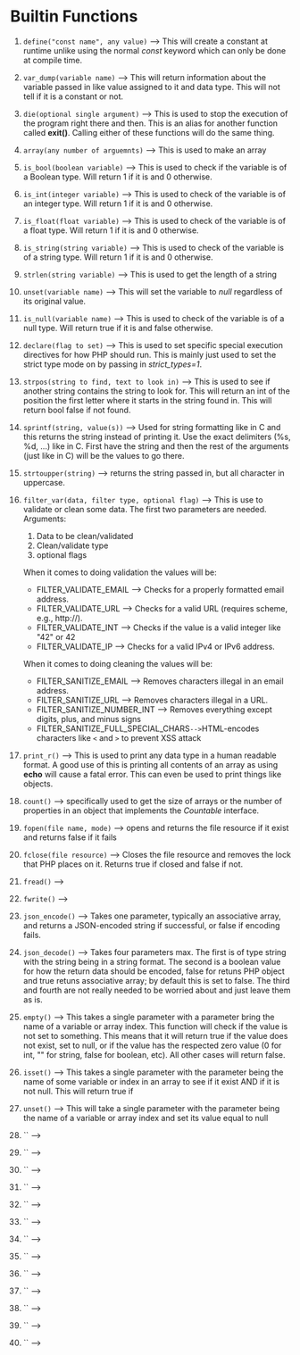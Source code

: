 # Builtin Functions

1. `define("const name", any value)` --> This will create a constant at runtime unlike using the normal *const* keyword which can only be done at compile time.

2. `var_dump(variable name)` --> This will return information about the variable passed in like value assigned to it and data type. This will not tell if it is a constant or not.

3. `die(optional single argument)` --> This is used to stop the execution of the program right there and then. This is an alias for another function called **exit()**. Calling either of these functions will do the same thing.

4. `array(any number of arguemnts)` --> This is used to make an array

5. `is_bool(boolean variable)` --> This is used to check if the variable is of a Boolean type. Will return 1 if it is and 0 otherwise.

6. `is_int(integer variable)` --> This is used to check of the variable is of an integer type. Will return 1 if it is and 0 otherwise.

7. `is_float(float variable)` --> This is used to check of the variable is of a float type. Will return 1 if it is and 0 otherwise.

8. `is_string(string variable)` --> This is used to check of the variable is of a string type. Will return 1 if it is and 0 otherwise.

9. `strlen(string variable)` --> This is used to get the length of a string

10. `unset(variable name)` --> This will set the variable to *null* regardless of its original value.

11. `is_null(variable name)` --> This is used to check of the variable is of a null type. Will return true if it is and false otherwise.

12. `declare(flag to set)` --> This is used to set specific special execution directives for how PHP should run. This is mainly just used to set the strict type mode on by passing in *strict_types=1*.

13. `strpos(string to find, text to look in)` --> This is used to see if another string contains the string to look for. This will return an int of the position the first letter where it starts in the string found in. This will return bool false if not found. 

14. `sprintf(string, value(s))` --> Used for string formatting like in C and this returns the string instead of printing it. Use the exact delimiters (%s, %d, ...) like in C. First have the string and then the rest of the arguments (just like in C) will be the values to go there.

15. `strtoupper(string)` --> returns the string passed in, but all character in uppercase.

16. `filter_var(data, filter type, optional flag)` --> This is use to validate or clean some data. The first two parameters are needed.  Arguments:

    1. Data to be clean/validated
    2. Clean/validate type
    3. optional flags

    When it comes to doing validation the values will be:

    - FILTER_VALIDATE_EMAIL --> Checks for a properly formatted email address.
    - FILTER_VALIDATE_URL --> Checks for a valid URL (requires scheme, e.g., http://).
    - FILTER_VALIDATE_INT --> Checks if the value is a valid integer like "42" or 42
    - FILTER_VALIDATE_IP --> Checks for a valid IPv4 or IPv6 address.

    When it comes to doing cleaning the values will be:

    - FILTER_SANITIZE_EMAIL --> Removes characters illegal in an email address.
    - FILTER_SANITIZE_URL --> Removes characters illegal in a URL.
    - FILTER_SANITIZE_NUMBER_INT --> Removes everything except digits, plus, and minus signs
    - FILTER_SANITIZE_FULL_SPECIAL_CHARS`-->`HTML-encodes characters like `<` and `>` to prevent XSS attack

17. `print_r()` --> This is used to print any data type in a human readable format. A good use of this is printing all contents of an array as using **echo** will cause a fatal error. This can even be used to print things like objects. 

18. `count()` --> specifically used to get the size of arrays or the number of properties in an object that implements the *Countable* interface.

19. `fopen(file name, mode)` --> opens and returns the file resource if it exist and returns false if it fails

20. `fclose(file resource)` --> Closes the file resource and removes the lock that PHP places on it. Returns true if closed and false if not.

21. `fread()` --> 

22. `fwrite()` --> 

23. `json_encode()` --> Takes one parameter, typically an associative array, and returns a JSON-encoded string if successful, or false if encoding fails.

24. `json_decode()` --> Takes four parameters max. The first is of type string with the string being in a string format. The second is a boolean value for how the return data should be encoded, false for retuns PHP object and true retuns associative array; by default this is set to false. The third and fourth are not really needed to be worried about and just leave them as is.

25. `empty()` --> This takes a single parameter with a parameter bring the name of a variable or array index. This function will check if the value is not set to something. This means that it will return true if the value does not exist, set to null, or if the value has the respected zero value (0 for int, "" for string, false for boolean, etc). All other cases will return false.

26. `isset()` --> This takes a single parameter with the parameter being the name of some variable or index in an array to see if it exist AND if it is not null. This will return true if 

27. `unset()` --> This will take a single parameter with the parameter being the name of a variable or array index and set its value equal to null 

28. `` --> 

29. `` --> 

30. `` --> 

31. `` --> 

32. `` --> 

33. `` --> 

34. `` --> 

35. `` --> 

36. `` --> 

37. `` --> 

38. `` --> 

39. `` --> 

40. `` --> 